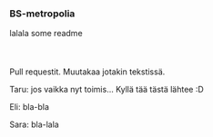 ### BS-metropolia
lalala some readme
<br/>
<br/>
<br/>
<br/>
Pull requestit. Muutakaa jotakin tekstissä.

Taru: jos vaikka nyt toimis...
Kyllä tää tästä lähtee :D

Eli: bla-bla

Sara: bla-lala
